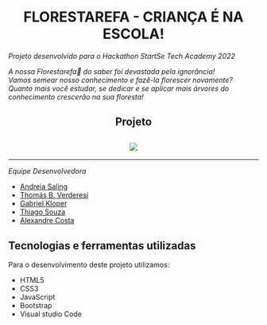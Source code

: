 <h1 align="center">
 FLORESTAREFA - CRIANÇA É NA ESCOLA! 
</h1>

*Projeto desenvolvido para o Hackathon StartSe Tech Academy 2022*

*A nossa Florestarefa🌲 do saber foi devastada pela ignorância!<br>
Vamos semear nosso conhecimento e fazê-la florescer novamente?<br>
Quanto mais você estudar, se dedicar e se aplicar mais árvores do conhecimento crescerão na sua floresta!*

<h2 align="center">
  Projeto
</h2>

<h2 align="center">
  <img src="/app/media/app.gif">
</h2>

---

*Equipe Desenvolvedora*

- [Andreia Saling](https://github.com/andreiasaling)
- [Thomás B. Verderesi](https://github.com/tverderesi)
- [Gabriel Kloper](https://github.com/gabrielkloper)
- [Thiago Souza](https://github.com/ThiSouza022)
- [Alexandre Costa](https://github.com/allecosta)  



## Tecnologias e ferramentas utilizadas
Para o desenvolvimento deste projeto utilizamos:

- HTML5
- CSS3
- JavaScript
- Bootstrap
- Visual studio Code
